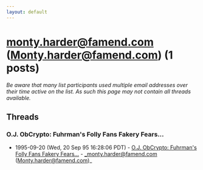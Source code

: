 ```yaml
---
layout: default
---
```


# monty.harder@famend.com (Monty.harder@famend.com) (1 posts)

_Be aware that many list participants used multiple email addresses over their time active on the list. As such this page may not contain all threads available._

## Threads

### O.J. ObCrypto:  Fuhrman's Folly Fans Fakery Fears...
+ 1995-09-20 (Wed, 20 Sep 95 16:28:06 PDT) - [O.J. ObCrypto:  Fuhrman's Folly Fans Fakery Fears...](/archive/1995/09/5c6caab0cf94cf2a535011afbebcea3c74826fdaae430f5b51c80b72d2c3f6cd) - _monty.harder@famend.com (Monty.harder@famend.com)_

